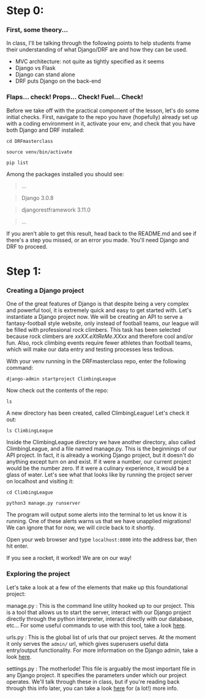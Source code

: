 # Step 0:
### First, some theory...
In class, I'll be talking through the following points to help students frame their understanding of what Django/DRF are and how they can be used.

- MVC architecture: not quite as tightly specified as it seems
- Django vs Flask
- Django can stand alone
- DRF puts Django on the back-end

### Flaps... check! Props... Check! Fuel... Check!
Before we take off with the practical component of the lesson, let's do some initial checks.  First, navigate to the repo you have (hopefully) already set up with a coding environment in it, activate your env, and check that you have both Django and DRF installed:

`cd DRFmasterclass`

`source venv/bin/activate`

`pip list`

Among the packages installed you should see:

>   ...

>   Django              3.0.8

>   djangorestframework 3.11.0 

>   ...    

If you aren't able to get this result, head back to the README.md and see if there's a step you missed, or an error you made.  You'll need Django and DRF to proceed.

# Step 1:
### Creating a Django project
One of the great features of Django is that despite being a very complex and powerful tool, it is extremely quick and easy to get started with.  Let's instantiate a Django project now.  We will be creating an API to serve a fantasy-football style website, only instead of football teams, our league will be filled with professional rock climbers.  This task has been selected because rock climbers are *xxXX.eXtReMe.XXxx* and therefore cool and/or fun. Also, rock climbing events require fewer athletes than football teams, which will make our data entry and testing processes less tedious. 

With your venv running in the DRFmasterclass repo, enter the following command:

`django-admin startproject ClimbingLeague`

Now check out the contents of the repo:

`ls`

A new directory has been created, called ClimbingLeague!  Let's check it out:

`ls ClimbingLeague`

Inside the ClimbingLeague directory we have another directory, also called ClimbingLeague, and a file named manage.py.  This is the beginnings of our API project.  In fact, it is already a working Django project, but it doesn't do anything except turn on and exist.  If it were a number, our current project would be the number zero.  If it were a culinary experience, it would be a glass of water.  Let's see what that looks like by running the project server on localhost and visiting it:

`cd ClimbingLeague`

`python3 manage.py runserver`

The program will output some alerts into the terminal to let us know it is running.  One of these alerts warns us that we have unapplied migrations!  We can ignore that for now, we will circle back to it shortly.

Open your web browser and type `localhost:8000` into the address bar, then hit enter.  

If you see a rocket, it worked!  We are on our way!

### Exploring the project 
Let's take a look at a few of the elements that make up this foundational project:

manage.py
: This is the command line utility hooked up to our project. This is a tool that allows us to start the server, interact with our Django project directly through the python interpreter, interact directly with our database, etc... For some useful commands to use with this tool, take a look [here](https://docs.djangoproject.com/en/3.1/ref/django-admin/).

urls.py
: This is the global list of urls that our project serves. At the moment it only serves the `admin/` url, which gives superusers useful data entry/output functionality. For more information on the Django admin, take a look [here](https://docs.djangoproject.com/en/3.1/ref/contrib/admin/).

settings.py
: The motherlode!  This file is arguably the most important file in any Django project.  It specifies the parameters under which our project operates.  We'll talk through these in class, but if you're reading back through this info later, you can take a look [here](https://docs.djangoproject.com/en/3.1/ref/settings/) for (a lot!) more info.
